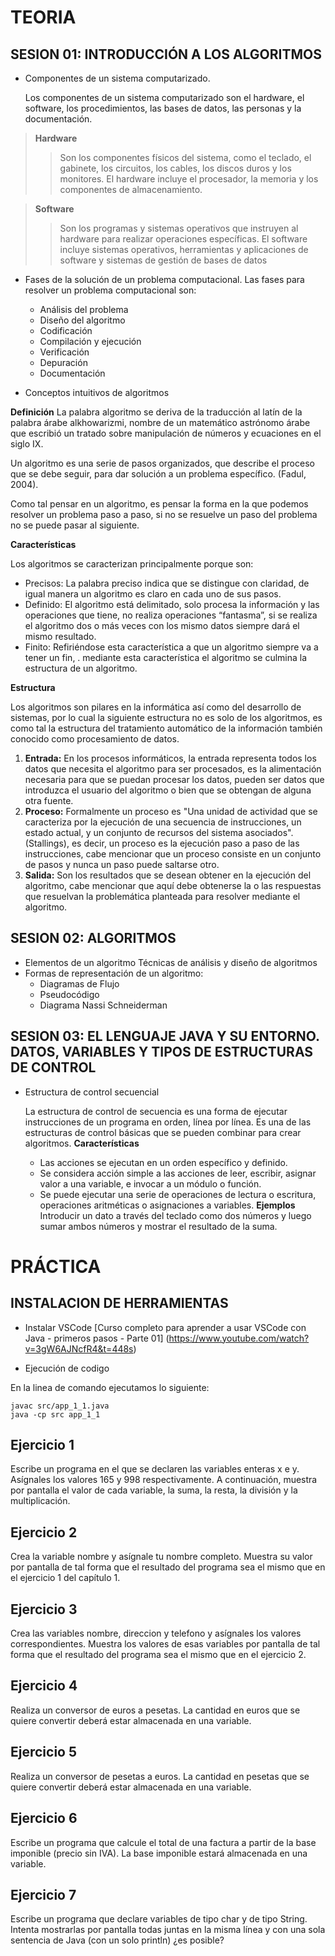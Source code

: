 # TEORIA

## SESION 01: INTRODUCCIÓN A LOS ALGORITMOS 
- Componentes de un sistema computarizado. 

    Los componentes de un sistema computarizado son el hardware, el software, los procedimientos, las bases de datos, las personas y la documentación. 

> **Hardware**
>> Son los componentes físicos del sistema, como el teclado, el gabinete, los circuitos, los cables, los discos duros y los monitores. 
>> El hardware incluye el procesador, la memoria y los componentes de almacenamiento. 

> **Software**
>> Son los programas y sistemas operativos que instruyen al hardware para realizar operaciones específicas. 
>> El software incluye sistemas operativos, herramientas y aplicaciones de software y sistemas de gestión de bases de datos

- Fases de la solución de un problema computacional.
    Las fases para resolver un problema computacional son: 
    - Análisis del problema
    - Diseño del algoritmo
    - Codificación
    - Compilación y ejecución
    - Verificación
    - Depuración
    - Documentación

- Conceptos intuitivos de algoritmos

**Definición**
 La palabra algoritmo se deriva de la traducción al latín de la palabra árabe alkhowarizmi, nombre de un matemático astrónomo árabe que escribió un tratado sobre manipulación de números y ecuaciones en el siglo IX.
 
 Un algoritmo es una serie de pasos organizados, que describe el proceso que se debe seguir, para dar solución a un problema específico. (Fadul, 2004).
 
 Como tal pensar en un algoritmo, es pensar la forma en la que podemos resolver un problema paso a paso, si no se resuelve un paso del problema no se puede pasar al siguiente.

**Características**

 Los algoritmos se caracterizan principalmente porque son:

- Precisos: La palabra preciso indica que se distingue con claridad, de igual manera un algoritmo es claro en cada uno de sus pasos.
- Definido: El algoritmo está delimitado, solo procesa la información y las operaciones que tiene, no realiza operaciones “fantasma”, si se realiza el algoritmo dos o más veces con los mismo datos siempre dará el mismo resultado.
- Finito: Refiriéndose esta característica a que un algoritmo siempre va a tener un fin, .
mediante esta característica el algoritmo se culmina la estructura de un algoritmo.

**Estructura**

 Los algoritmos son pilares en la informática así como del desarrollo de sistemas, por lo cual la siguiente estructura no es solo de los algoritmos, es como tal la estructura del tratamiento automático de la información también conocido como procesamiento de datos.

1. **Entrada:** En los procesos informáticos, la entrada representa todos los datos que necesita el algoritmo para ser procesados, es la alimentación necesaria para que se puedan procesar los datos, pueden ser datos que introduzca el usuario del algoritmo o bien que se obtengan de alguna otra fuente.
2. **Proceso:** Formalmente un proceso es "Una unidad de actividad que se caracteriza por la ejecución de una secuencia de instrucciones, un estado actual, y un conjunto de recursos del sistema asociados". (Stallings), es decir, un proceso es la ejecución paso a paso de las instrucciones, cabe mencionar que un proceso consiste en un conjunto de pasos y nunca un paso puede saltarse otro.
3. **Salida:** Son los resultados que se desean obtener en la ejecución del algoritmo, cabe mencionar que aquí debe obtenerse la o las respuestas que resuelvan la problemática planteada para resolver mediante el algoritmo.

## SESION 02: ALGORITMOS 
- Elementos de un algoritmo Técnicas de análisis y diseño de algoritmos 
- Formas de representación de un algoritmo: 
    - Diagramas de Flujo 
    - Pseudocódigo 
    - Diagrama Nassi Schneiderman

## SESION 03: EL LENGUAJE JAVA Y SU ENTORNO. DATOS, VARIABLES Y TIPOS DE ESTRUCTURAS DE CONTROL 
- Estructura de control secuencial

    La estructura de control de secuencia es una forma de ejecutar instrucciones de un programa en orden, línea por línea. Es una de las estructuras de control básicas que se pueden combinar para crear algoritmos. 
    **Características**
    - Las acciones se ejecutan en un orden específico y definido. 
    - Se considera acción simple a las acciones de leer, escribir, asignar valor a una variable, e invocar a un módulo o función. 
    - Se puede ejecutar una serie de operaciones de lectura o escritura, operaciones aritméticas o asignaciones a variables. 
    **Ejemplos**
    Introducir un dato a través del teclado como dos números y luego sumar ambos números y mostrar el resultado de la suma. 

# PRÁCTICA

## INSTALACION DE HERRAMIENTAS 

- Instalar VSCode
[Curso completo para aprender a usar VSCode con Java - primeros pasos - Parte 01] (https://www.youtube.com/watch?v=3gW6AJNcfR4&t=448s)

- Ejecución de codigo

En la linea de comando ejecutamos lo siguiente:
```
javac src/app_1_1.java
java -cp src app_1_1 
```

## Ejercicio 1
Escribe un programa en el que se declaren las variables enteras x e y. Asígnales los valores 165 y 998 respectivamente. A continuación, muestra por pantalla el valor de cada variable, la suma, la resta, la división y la multiplicación.

## Ejercicio 2
Crea la variable nombre y asígnale tu nombre completo. Muestra su valor por pantalla de tal forma que el resultado del programa sea el mismo que en el ejercicio 1 del capítulo 1.

## Ejercicio 3
Crea las variables nombre, direccion y telefono y asígnales los valores correspondientes. Muestra los valores de esas variables por pantalla de tal forma que el resultado del programa sea el mismo que en el ejercicio 2.

## Ejercicio 4
Realiza un conversor de euros a pesetas. La cantidad en euros que se quiere convertir deberá estar almacenada en una variable.

## Ejercicio 5
Realiza un conversor de pesetas a euros. La cantidad en pesetas que se quiere convertir deberá estar almacenada en una variable.

## Ejercicio 6
Escribe un programa que calcule el total de una factura a partir de la base imponible (precio sin IVA). La base imponible estará almacenada en una variable.

## Ejercicio 7
Escribe un programa que declare variables de tipo char y de tipo String. Intenta mostrarlas por pantalla todas juntas en la misma línea y con una sola sentencia de Java (con un solo println) ¿es posible?